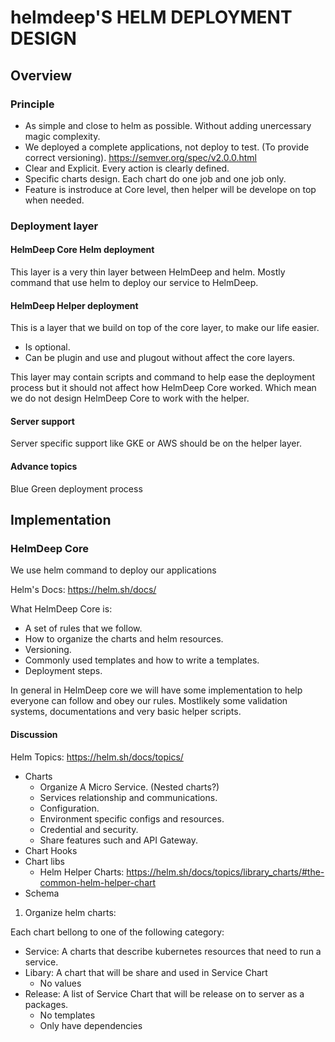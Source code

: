 # helmdeep'S HELM DEPLOYMENT DESIGN

## Overview

### Principle

- As simple and close to helm as possible. Without adding unercessary magic complexity.
- We deployed a complete applications, not deploy to test. (To provide correct versioning). https://semver.org/spec/v2.0.0.html
- Clear and Explicit. Every action is clearly defined.
- Specific charts design. Each chart do one job and one job only.
- Feature is instroduce at Core level, then helper will be develope on top when needed.

### Deployment layer

#### HelmDeep Core Helm deployment
This layer is a very thin layer between HelmDeep and helm. Mostly command that use helm to deploy our service to HelmDeep.

#### HelmDeep Helper deployment
This is a layer that we build on top of the core layer, to make our life easier.
- Is optional.
- Can be plugin and use and plugout without affect the core layers.

This layer may contain scripts and command to help ease the deployment process but it should not affect how HelmDeep Core worked. Which mean we do not design HelmDeep Core to work with the helper.

#### Server support
Server specific support like GKE or AWS should be on the helper layer.

#### Advance topics
Blue Green deployment process

## Implementation

### HelmDeep Core

We use helm command to deploy our applications

Helm's Docs: https://helm.sh/docs/

What HelmDeep Core is:
- A set of rules that we follow.
- How to organize the charts and helm resources.
- Versioning.
- Commonly used templates and how to write a templates.
- Deployment steps.

In general in HelmDeep core we will have some implementation to help everyone can follow and obey our rules. Mostlikely some validation systems, documentations and very basic helper scripts.

#### Discussion
Helm Topics: https://helm.sh/docs/topics/
- Charts
    - Organize A Micro Service. (Nested charts?)
    - Services relationship and communications.
    - Configuration.
    - Environment specific configs and resources.
    - Credential and security.
    - Share features such and API Gateway.
- Chart Hooks
- Chart libs
    - Helm Helper Charts: https://helm.sh/docs/topics/library_charts/#the-common-helm-helper-chart
- Schema

1. Organize helm charts:

Each chart bellong to one of the following category:
- Service: A charts that describe kubernetes resources that need to run a service.
- Libary: A chart that will be share and used in Service Chart
    - No values
- Release: A list of Service Chart that will be release on to server as a packages.
    - No templates
    - Only have dependencies
